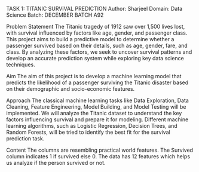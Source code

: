 TASK 1: TITANIC SURVIVAL PREDICTION
Author: Sharjeel
Domain: Data Science
Batch: DECEMBER BATCH A92

Problem Statement
The Titanic tragedy of 1912 saw over 1,500 lives lost, with survival influenced by factors like age, gender, and passenger class. This project aims to build a predictive model to determine whether a passenger survived based on their details, such as age, gender, fare, and class. By analyzing these factors, we seek to uncover survival patterns and develop an accurate prediction system while exploring key data science techniques.

Aim
The aim of this project is to develop a machine learning model that predicts the likelihood of a passenger surviving the Titanic disaster based on their demographic and socio-economic features.

Approach
The classical machine learning tasks like Data Exploration, Data Cleaning, Feature Engineering, Model Building, and Model Testing will be implemented. We will analyze the Titanic dataset to understand the key factors influencing survival and prepare it for modeling. Different machine learning algorithms, such as Logistic Regression, Decision Trees, and Random Forests, will be tried to identify the best fit for the survival prediction task.

Content
The columns are resembling practical world features. The Survived column indicates 1 if survived else 0. The data has 12 features which helps us analyze if the person survived or not.
